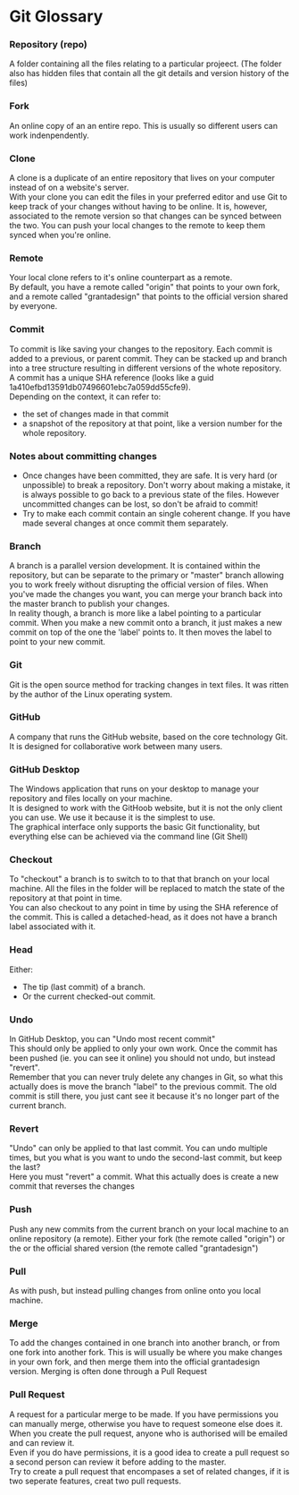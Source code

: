 # Git Glossary

### Repository (repo)
A folder containing all the files relating to a particular projeect. (The folder also has hidden files that contain all the git details and version history of the files)

### Fork
An online copy of an an entire repo. This is usually so different users can work indenpendently.

### Clone
A clone is a duplicate of an entire repository that lives on your computer instead of on a website's server.  
With your clone you can edit the files in your preferred editor and use Git to keep track of your changes without having to be online. It is, however, associated to the remote version so that changes can be synced between the two. You can push your local changes to the remote to keep them synced when you're online.

### Remote
Your local clone refers to it's online counterpart as a remote.  
By default, you have a remote called "origin" that points to your own fork, and a remote called "grantadesign" that points to the official version shared by everyone.

### Commit
To commit is like saving your changes to the repository. Each commit is added to a previous, or parent commit. They can be stacked up and branch into a tree structure resulting in different versions of the whote repository.  
A commit has a unique SHA reference (looks like a guid 1a410efbd13591db07496601ebc7a059dd55cfe9).  
Depending on the context, it can refer to:
* the set of changes made in that commit
* a snapshot of the repository at that point, like a version number for the whole repository.

### Notes about committing changes
* Once changes have been committed, they are safe. It is very hard (or unpossible) to break a repository. Don't worry about making a mistake, it is always possible to go back to a previous state of the files. However uncommitted changes can be lost, so don't be afraid to commit!
* Try to make each commit contain an single coherent change. If you have made several changes at once commit them separately.

### Branch
A branch is a parallel version development. It is contained within the repository, but can be separate to the primary or "master" branch allowing you to work freely without disrupting the official version of files. When you've made the changes you want, you can merge your branch back into the master branch to publish your changes.  
In reality though, a branch is more like a label pointing to a particular commit. When you make a new commit onto a branch, it just makes a new commit on top of the one the 'label' points to. It then moves the label to point to your new commit.

### Git
Git is the open source method for tracking changes in text files. It was ritten by the author of the Linux operating system.

### GitHub
A company that runs the GitHub website, based on the core technology Git. It is designed for collaborative work between many users.

### GitHub Desktop
The Windows application that runs on your desktop to manage your repository and files locally on your machine.  
It is designed to work with the GitHoob website, but it is not the only client you can use. We use it because it is the simplest to use.  
The graphical interface only supports the basic Git functionality, but everything else can be achieved via the command line (Git Shell)

### Checkout
To "checkout" a branch is to switch to to that that branch on your local machine. All the files in the folder will be replaced to match the state of the repository at that point in time.  
You can also checkout to any point in time by using the SHA reference of the commit. This is called a detached-head, as it does not have a branch label associated with it.

### Head
Either:
* The tip (last commit) of a branch.
* Or the current checked-out commit.

### Undo
In GitHub Desktop, you can "Undo most recent commit"  
This should only be applied to only your own work. Once the commit has been pushed (ie. you can see it online) you should not undo, but instead "revert".  
Remember that you can never truly delete any changes in Git, so what this actually does is move the branch "label" to the previous commit. The old commit is still there, you just cant see it because it's no longer part of the current branch.

### Revert
"Undo" can only be applied to that last commit. You can undo multiple times, but you what is you want to undo the second-last commit, but keep the last?  
Here you must "revert" a commit. What this actually does is create a new commit that reverses the changes

### Push
Push any new commits from the current branch on your local machine to an online repository (a remote).  Either your fork (the remote called "origin") or the or the official shared version (the remote called "grantadesign")

### Pull
As with push, but instead pulling changes from online onto you local machine.

### Merge
To add the changes contained in one branch into another branch, or from one fork into another fork. This is will usually be where you make changes in your own fork, and then merge them into the official grantadesign version. Merging is often done through a Pull Request

### Pull Request
A request for a particular merge to be made. If you have permissions you can manually merge, otherwise you have to request someone else does it. When you create the pull request, anyone who is authorised will be emailed and can review it.  
Even if you do have permissions, it is a good idea to create a pull request so a second person can review it before adding to the master.  
Try to create a pull request that encompases a set of related changes, if it is two seperate features, creat two pull requests.  




